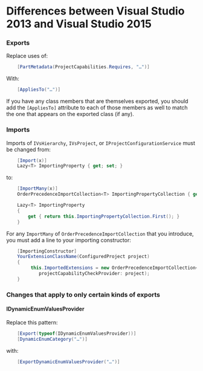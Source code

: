 Differences between Visual Studio 2013 and Visual Studio 2015
=============================================================

### Exports

Replace uses of:

```csharp
    [PartMetadata(ProjectCapabilities.Requires, "…")]
```

With:

```csharp
    [AppliesTo("…")]
```

If you have any class members that are themselves exported, you should
add the `[AppliesTo]` attribute to each of those members as well to match
the one that appears on the exported class (if any).


### Imports

Imports of `IVsHierarchy`, `IVsProject`, or `IProjectConfigurationService` must
be changed from:

```csharp
    [Import(x)]
    Lazy<T> ImportingProperty { get; set; } 
```
    
to:

```csharp
    [ImportMany(x)]
    OrderPrecedenceImportCollection<T> ImportingPropertyCollection { get; set; }

    Lazy<T> ImportingProperty
    {
        get { return this.ImportingPropertyCollection.First(); }
    } 
```    
    
For any `ImportMany` of `OrderPrecedenceImportCollection` that you introduce,
you must add a line to your importing constructor:

```csharp
    [ImportingConstructor]
    YourExtensionClassName(ConfiguredProject project) 
    {
         this.ImportedExtensions = new OrderPrecedenceImportCollection<T>(
            projectCapabilityCheckProvider: project);
    }
```

### Changes that apply to only certain kinds of exports

#### IDynamicEnumValuesProvider 

Replace this pattern:

```csharp
    [Export(typeof(IDynamicEnumValuesProvider))]
    [DynamicEnumCategory("…")]
```
    
with:

```csharp
    [ExportDynamicEnumValuesProvider("…")] 
```
